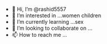 - 👋 Hi, I’m @rashid5557
- 👀 I’m interested in ...women children
- 🌱 I’m currently learning ...sex
- 💞️ I’m looking to collaborate on ...
- 📫 How to reach me ...

<!---
rashid5557/rashid5557 is a ✨ special ✨ repository because its `README.md` (this file) appears on your GitHub profile.
You can click the Preview link to take a look at your changes.
--->
